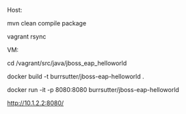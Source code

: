 Host:

mvn clean compile package

vagrant rsync

VM:

cd /vagrant/src/java/jboss_eap_helloworld

docker build -t burrsutter/jboss-eap-helloworld .

docker run -it -p 8080:8080 burrsutter/jboss-eap-helloworld

http://10.1.2.2:8080/


